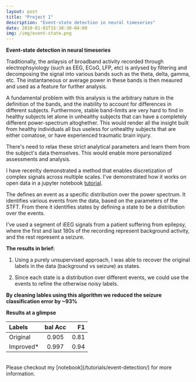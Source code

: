```yaml
---
layout: post
title: "Project 1"
description: "Event-state detection in neural timeseries"
date: 2010-01-01T15:30:30-04:00
img: /img/event-state.png
---
```


**Event-state detection in neural timeseries**

Traditionally, the anlaysis of broadband activity recorded through electrophsyiology (such as EEG, ECoG, LFP, etc) is anlysed by filtering and decomposing the signal into various bands such as the theta, delta, gamma, etc. The instantaneous or average power in these bands is then meaured and used as a feature for further analysis.

A fundamental problem with this analysis is the arbitrary nature in the definition of the bands, and the inability to account for differences in different subjects. Furthermore, stable band-limits are very hard to find in healthy subjects let alone in unhealthy subjects that can have a completely different power-spectrum altoghether. This would render all the insight built from healthy individuals all bus useless for unhealthy  subjects that are either comatose, or have experienced traumatic brain injury. 

There's need to relax these strict analytical parameters and learn them from the subject's data themselves. This would enable more personalized assessments and analysis. 

I have recenlty demonstrated a method that enables discretization of complex signals across multiple scales. I've demonstrated how it works on open data in a jupyter notebook [tutorial](/tutorials/event-detection/).

The defines an event as a specific distribution over the power spectrum. It identifies various events from the data, based on the parameters of the STFT. From there it identifies states by defining a state to be a distribution over the events.

I've used a segment of iEEG signals from a patient suffering from epilepsy, where the first and last 180s of the recording represent background activity, and the rest represent a seizure.

**The results in brief:**

1. Using a purely unsupervised approach, I was able to recover the original labels in the data (background vs seizure) as states.

2. Since each state is a distribution over different events, we could use the events to refine the otherwise noisy labels.

**By cleaning lables using this algorithm we reduced the seizure classification error by ~93%**


**Results at a glimpse**

| Labels | bal Acc | F1 |
| :----- | :-------: |  -: |
| Original | 0.905 | 0.81 |
| Improved* | 0.997 | 0.94 |

<br>
Please checkout my [notebook](/tutorials/event-detection/) for more information. 